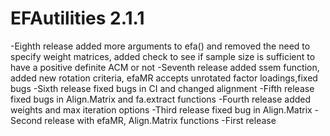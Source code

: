 # EFAutilities 2.1.1
-Eighth release added more arguments to efa() and removed the need to specify weight matrices, added check to see if sample size is sufficient to have a positive definite ACM or not
-Seventh release added ssem function, added new rotation criteria, efaMR accepts unrotated factor loadings,fixed bugs
-Sixth release fixed bugs in CI and changed alignment
-Fifth release fixed bugs in Align.Matrix and fa.extract functions
-Fourth release added weights and max iteration options
-Third release fixed bug in Align.Matrix
-Second release with efaMR, Align.Matrix functions
-First release



